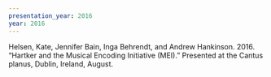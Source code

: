 ```yaml
---
presentation_year: 2016
year: 2016
---
```


Helsen, Kate, Jennifer Bain, Inga Behrendt, and Andrew Hankinson. 2016. “Hartker and the Musical Encoding Initiative (MEI).” Presented at the Cantus planus, Dublin, Ireland, August.